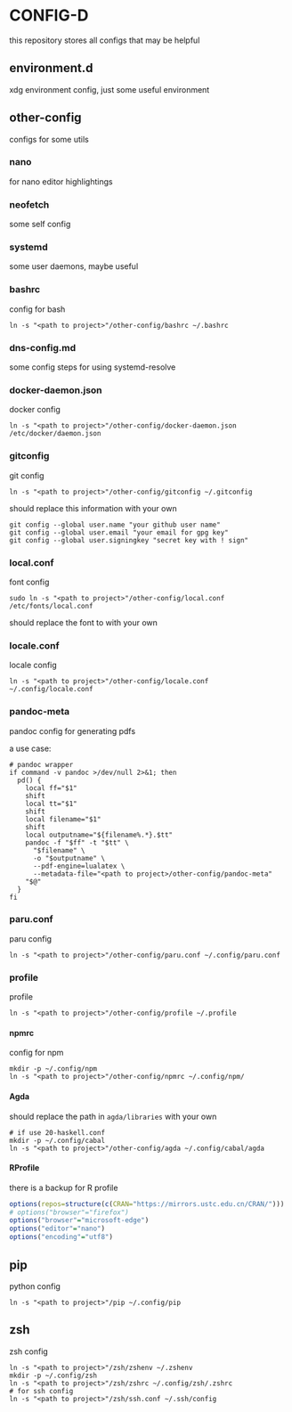 # CONFIG-D

this repository stores all configs that may be helpful

## environment.d

xdg environment config, just some useful environment

## other-config

configs for some utils

### nano

for nano editor highlightings

### neofetch

some self config

### systemd

some user daemons, maybe useful

### bashrc

config for bash

```shell
ln -s "<path to project>"/other-config/bashrc ~/.bashrc
```

### dns-config.md

some config steps for using systemd-resolve

### docker-daemon.json

docker config

```shell
ln -s "<path to project>"/other-config/docker-daemon.json /etc/docker/daemon.json
```

### gitconfig

git config

```shell
ln -s "<path to project>"/other-config/gitconfig ~/.gitconfig
```

should replace this information with your own

```shell
git config --global user.name "your github user name"
git config --global user.email "your email for gpg key"
git config --global user.signingkey "secret key with ! sign"
```

### local.conf

font config

```shell
sudo ln -s "<path to project>"/other-config/local.conf /etc/fonts/local.conf
```

should replace the font to with your own

### locale.conf

locale config

```shell
ln -s "<path to project>"/other-config/locale.conf ~/.config/locale.conf
```

### pandoc-meta

pandoc config for generating pdfs

a use case:

```shell
# pandoc wrapper
if command -v pandoc >/dev/null 2>&1; then
  pd() {
    local ff="$1"
    shift
    local tt="$1"
    shift
    local filename="$1"
    shift
    local outputname="${filename%.*}.$tt"
    pandoc -f "$ff" -t "$tt" \
      "$filename" \
      -o "$outputname" \
      --pdf-engine=lualatex \
      --metadata-file="<path to project>/other-config/pandoc-meta"
    "$@"
  }
fi
```

### paru.conf

paru config

```shell
ln -s "<path to project>"/other-config/paru.conf ~/.config/paru.conf
```

### profile

profile

```shell
ln -s "<path to project>"/other-config/profile ~/.profile
```

#### npmrc

config for npm

```shell
mkdir -p ~/.config/npm
ln -s "<path to project>"/other-config/npmrc ~/.config/npm/
```

#### Agda

should replace the path in `agda/libraries` with your own

```shell
# if use 20-haskell.conf
mkdir -p ~/.config/cabal
ln -s "<path to project>"/other-config/agda ~/.config/cabal/agda
```

#### RProfile

there is a backup for R profile

```r
options(repos=structure(c(CRAN="https://mirrors.ustc.edu.cn/CRAN/")))
# options("browser"="firefox")
options("browser"="microsoft-edge")
options("editor"="nano")
options("encoding"="utf8")
```

## pip

python config

```shell
ln -s "<path to project>"/pip ~/.config/pip
```

## zsh

zsh config

```shell
ln -s "<path to project>"/zsh/zshenv ~/.zshenv
mkdir -p ~/.config/zsh
ln -s "<path to project>"/zsh/zshrc ~/.config/zsh/.zshrc
# for ssh config
ln -s "<path to project>"/zsh/ssh.conf ~/.ssh/config
```
